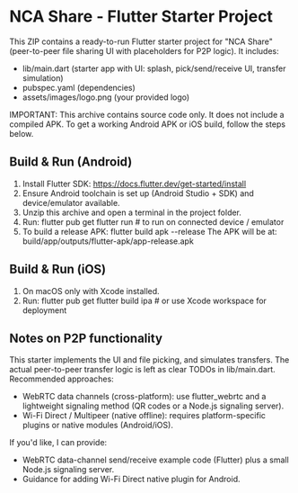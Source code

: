 
NCA Share - Flutter Starter Project
==================================

This ZIP contains a ready-to-run Flutter starter project for "NCA Share" (peer-to-peer file sharing UI with placeholders for P2P logic).
It includes:
- lib/main.dart (starter app with UI: splash, pick/send/receive UI, transfer simulation)
- pubspec.yaml (dependencies)
- assets/images/logo.png (your provided logo)

IMPORTANT: This archive contains source code only. It does not include a compiled APK. To get a working Android APK or iOS build, follow the steps below.

Build & Run (Android)
---------------------
1. Install Flutter SDK: https://docs.flutter.dev/get-started/install
2. Ensure Android toolchain is set up (Android Studio + SDK) and device/emulator available.
3. Unzip this archive and open a terminal in the project folder.
4. Run:
   flutter pub get
   flutter run   # to run on connected device / emulator
5. To build a release APK:
   flutter build apk --release
   The APK will be at: build/app/outputs/flutter-apk/app-release.apk

Build & Run (iOS)
-----------------
1. On macOS only with Xcode installed.
2. Run:
   flutter pub get
   flutter build ipa   # or use Xcode workspace for deployment

Notes on P2P functionality
--------------------------
This starter implements the UI and file picking, and simulates transfers. The actual peer-to-peer transfer logic is left as clear TODOs in lib/main.dart. Recommended approaches:
- WebRTC data channels (cross-platform): use flutter_webrtc and a lightweight signaling method (QR codes or a Node.js signaling server).
- Wi-Fi Direct / Multipeer (native offline): requires platform-specific plugins or native modules (Android/iOS).

If you'd like, I can provide:
- WebRTC data-channel send/receive example code (Flutter) plus a small Node.js signaling server.
- Guidance for adding Wi-Fi Direct native plugin for Android.

